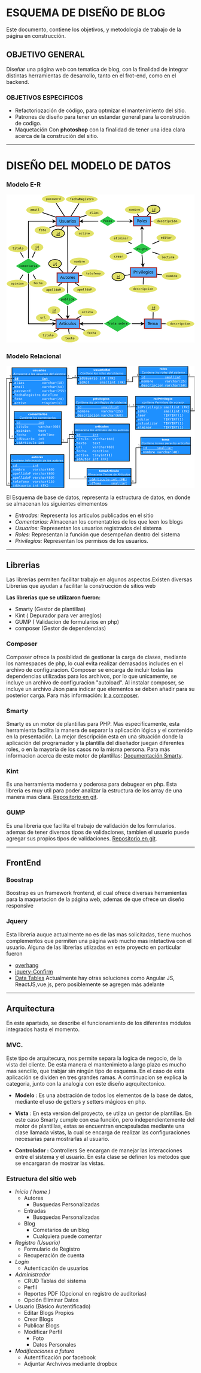 # ESQUEMA DE DISEÑO DE BLOG
Este documento, contiene los objetivos, y metodologia de trabajo de la página en construcción.

## OBJETIVO GENERAL
Diseñar una página web con tematica de blog, con la finalidad de integrar distintas herramientas de desarrollo, tanto en el frot-end, como en el backend. 

### OBJETIVOS ESPECIFICOS
* Refactoriozación de código, para optmizar el mantenimiento del sitio.
* Patrones de diseño para tener un estandar general para la construción de codigo.
* Maquetación Con **photoshop** con la finalidad de tener una idea clara acerca de la construción del sitio. 

***

# DISEÑO DEL MODELO DE DATOS

### Modelo E-R
<p align="center"><img src="./styles/img/esquemaBD/DIAGRAMA_ER.png">
</p>

### Modelo Relacional

<p align="center"><img src="./styles/img/esquemaBD/DIAGRAMA_RELACIONAL.png">
</p>


El Esquema de base de datos, representa la estructura de datos, en donde se almacenan los siguientes elmementos

- *Entradas:*  Representa los articulos publicados en el sitio
- *Comentarios:* Almacenan los comentatrios de los que leen los blogs 
- *Usuarios:* Representan los usuarios registrados del sistema
- *Roles:* Representan la función que desempeñan dentro del sistema 
- *Privilegios:* Representan los permisos de los usuarios.

***

## Librerias
Las librerias permiten facilitar trabajo en algunos aspectos.Existen diversas Librerias que ayudan a facilitar la construcción de sitios web

**Las librerias que se utilizaron fueron:**
 - Smarty (Gestor de plantillas)
 - Kint ( Depurador para ver arreglos)
 - GUMP ( Validacion de formularios en php)
 - composer (Gestor de dependencias)
 
### Composer
Composer ofrece la posiblidad de gestionar la carga de clases, mediante los namespaces de php, lo cual evita realizar demasados 
includes en el archivo de configuracion. Composer se encarga de incluir todas las dependencias utilizadas para los archivos, por  lo que unicamente, se incluye un archivo de configuracion "autoload".
Al instalar composer, se incluye un archivo Json para indicar que elementos se deben añadir para su posterior carga. 
Para más información: [Ir a composer](https://getcomposer.org/).

### Smarty
Smarty es un motor de plantillas para PHP. Mas especificamente, esta herramienta facilita la manera de separar la aplicación lógica y el contenido en la presentación. La mejor descripción esta en una situación donde la aplicación del programador y la plantilla del diseñador juegan diferentes roles, o en la mayoria de los casos no la misma persona. Para más informacion acerca de este motor de plantillas: [Documentación Smarty](http://www.smarty.net/docsv2/es/what.is.smarty.tpl).

### Kint
Es una herramienta moderna y poderosa para debugear en php. Esta libreria es muy util para poder analizar la estructura de los array de una manera mas clara. [Repositorio en git](https://github.com/kint-php/kint.git).

### GUMP
Es una libreria que facilita el trabajo de validación de los formularios. ademas de tener diversos tipos de validaciones, tambien el usuario puede agregar sus propios tipos de validaciones. [Repositorio en git](https://github.com/Wixel/GUMP.git).

***
## FrontEnd
### Boostrap
Boostrap es un framework frontend, el cual ofrece diversas herramientas para la maquetacion de la página web, ademas de que ofrece un diseño responsive
### Jquery
Esta libreria auque actualmente no es de las mas solicitadas, tiene muchos complementos que permiten una página web mucho mas intetactiva con el usuario. Alguna de las librerias utiizadas en este proyecto en particular fueron 
- [overhang](https://paulkr.github.io/overhang.js/)
- [jquery-Confirm](https://craftpip.github.io/jquery-confirm/)
- [Data Tables](https://datatables.net/)
Actualmente hay otras soluciones como Angular JS, ReactJS,vue.js, pero posiblemente se agregen más adelante 

***

## Arquitectura
En este apartado, se describe el funcionamiento de los diferentes módulos integrados hasta el momento.
   
### MVC.
 Este tipo de arquitecura, nos permite separa la logica de negocio, de la vista del cliente. De esta manera el mantenimieto a largo plazo es mucho mas sencillo, que trabjar sin ningún tipo de esquema. En el caso de esta aplicación se dividen en tres grandes ramas. A continuacion se explica la categoria, junto con la analogia con este diseño aqrquitectonico.  

* **Modelo** : Es una abstración de todos los elementos de la base de datos, mediante el uso de getters y setters mágicos en php.

* **Vista** : En esta version del proyecto, se utilza un gestor de plantillas. En este caso Smarty cumple con esa función, pero  independientemente del motor de plantillas, estas se encuentran encapsuladas mediante una clase llamada vistas, la cual se encarga de realizar las configuraciones necesarias para mostrarlas al usuario. 

* **Controlador :**  Controllers Se encargan de manejar las interacciones entre el sistema y el usuario. En esta clase se definen los metodos que se encargaran de mostrar las vistas.

 ### Estructura del sitio web
- *Inicio ( home )*
  - Autores
    - Busquedas Personalizadas
  - Entradas 
    - Busquedas Personalizadas
  - Blog
    - Cometarios de un blog 
    - Cualquiera puede comentar
- *Registro (Usuario)*
  - Formulario de Registro 
  - Recuperación de cuenta
- *Login*
  - Autenticación de usuarios
- *Administrador*
  - CRUD Tablas del sistema 
  - Perfil 
  - Reportes PDF (Opcional en registro de auditorias)
  - Opción Eliminar Datos
- Usuario (Básico Autentificado)
  - Editar Blogs Propios
  - Crear Blogs
  - Publicar Blogs
  - Modificar Perfil
    - Foto
    - Datos Personales
- *Modificaciones a futuro*
  - Autentificación por facebook
  - Adjuntar Archvivos mediante dropbox